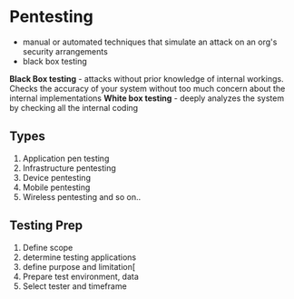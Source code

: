 # Pentesting
- manual or automated techniques that simulate an attack on an org's security arrangements
- black box testing 

**Black Box testing** - attacks without prior knowledge of internal workings. Checks the accuracy of your system without too much concern about the internal implementations
**White box testing** - deeply analyzes the system by checking all the internal coding

## Types
1) Application pen testing
2) Infrastructure pentesting
3) Device pentesting
4) Mobile pentesting
5) Wireless pentesting
and so on..

## Testing Prep
1. Define scope
2. determine testing applications
3. define purpose and limitation[
4. Prepare test environment, data
5. Select tester and timeframe

